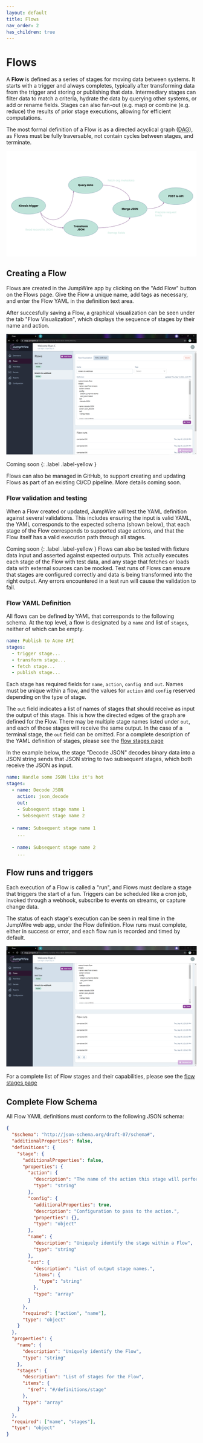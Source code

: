 ```yaml
---
layout: default
title: Flows
nav_order: 2
has_children: true
---
```


# Flows

A **Flow** is defined as a series of stages for moving data between systems. It starts with a trigger and always completes, typically after transforming data from the trigger and storing or publishing that data. Intermediary stages can filter data to match a criteria, hydrate the data by querying other systems, or add or rename fields. Stages can also fan-out (e.g. map) or combine (e.g. reduce) the results of prior stage executions, allowing for efficient computations.

The most formal definition of a Flow is as a directed acyclical graph ([DAG](https://en.wikipedia.org/wiki/Directed_acyclic_graph)), as Flows must be fully traversable, not contain cycles between stages, and terminate.

![](../../assets/images/Flows.svg)

## Creating a Flow

Flows are created in the JumpWire app by clicking on the "Add Flow" button on the Flows page. Give the Flow a unique name, add tags as necessary, and enter the Flow YAML in the definition text area.

After succesfully saving a Flow, a graphical visualization can be seen under the tab "Flow Visualization", which displays the sequence of stages by their name and action.

![](../../assets/images/flows_page.png)

Coming soon
{: .label .label-yellow }

Flows can also be managed in GitHub, to support creating and updating Flows as part of an existing CI/CD pipeline. More details coming soon.

### Flow validation and testing

When a Flow created or updated, JumpWire will test the YAML definition against several validations. This includes ensuring the input is valid YAML, the YAML corresponds to the expected schema (shown below), that each stage of the Flow corresponds to supported stage actions, and that the Flow itself has a valid execution path through all stages.

Coming soon
{: .label .label-yellow }
Flows can also be tested with fixture data input and asserted against expected outputs. This actually executes each stage of the Flow with test data, and any stage that fetches or loads data with external sources can be mocked. Test runs of Flows can ensure that stages are configured correctly and data is being transformed into the right output. Any errors encountered in a test run will cause the validation to fail.

### Flow YAML Definition

All flows can be defined by YAML that corresponds to the following schema. At the top level, a flow is designated by a `name` and list of `stages`, neither of which can be empty.

```yaml
name: Publish to Acme API
stages:
  - trigger stage...
  - transform stage...
  - fetch stage...
  - publish stage...
```

Each stage has required fields for `name`, `action`, `config `and `out`. Names must be unique within a flow, and the values for `action` and `config` reserved depending on the type of stage.

The `out` field indicates a list of names of stages that should receive as input the output of this stage. This is how the directed edges of the graph are defined for the Flow. There may be multiple stage names listed under `out`, and each of those stages will receive the same output. In the case of a terminal stage, the `out` field can be omitted. For a complete description of the YAML definition of stages, please see the [flow stages page](stages)

In the example below, the stage "Decode JSON" decodes binary data into a JSON string sends that JSON string to two subsequent stages, which both receive the JSON as input.

```yaml
name: Handle some JSON like it's hot
stages:
  - name: Decode JSON
    action: json_decode
    out:
    - Subsequent stage name 1
    - Sebsequent stage name 2

  - name: Subsequent stage name 1
    ...

  - name: Subsequent stage name 2
    ...
```

## Flow runs and triggers

Each execution of a Flow is called a "run", and Flows must declare a stage that triggers the start of a fun. Triggers can be scheduled like a cron job, invoked through a webhook, subscribe to events on streams, or capture change data.

The status of each stage's execution can be seen in real time in the JumpWire web app, under the Flow definition. Flow runs must complete, either in success or error, and each flow run is recorded and timed by default.

![](../../assets/images/flow_runs.png)

For a complete list of Flow stages and their capabilities, please see the [flow stages page](stages)

## Complete Flow Schema

All Flow YAML definitions must conform to the following JSON schema:

```json
{
  "$schema": "http://json-schema.org/draft-07/schema#",
  "additionalProperties": false,
  "definitions": {
    "stage": {
      "additionalProperties": false,
      "properties": {
        "action": {
          "description": "The name of the action this stage will perform. The name could be custom to identify this stage, or correspond to a packaged stage.",
          "type": "string"
        },
        "config": {
          "additionalProperties": true,
          "description": "Configuration to pass to the action.",
          "properties": {},
          "type": "object"
        },
        "name": {
          "description": "Uniquely identify the stage within a Flow",
          "type": "string"
        },
        "out": {
          "description": "List of output stage names.",
          "items": {
            "type": "string"
          },
          "type": "array"
        }
      },
      "required": ["action", "name"],
      "type": "object"
    }
  },
  "properties": {
    "name": {
      "description": "Uniquely identify the Flow",
      "type": "string"
    },
    "stages": {
      "description": "List of stages for the Flow",
      "items": {
        "$ref": "#/definitions/stage"
      },
      "type": "array"
    }
  },
  "required": ["name", "stages"],
  "type": "object"
}
```
